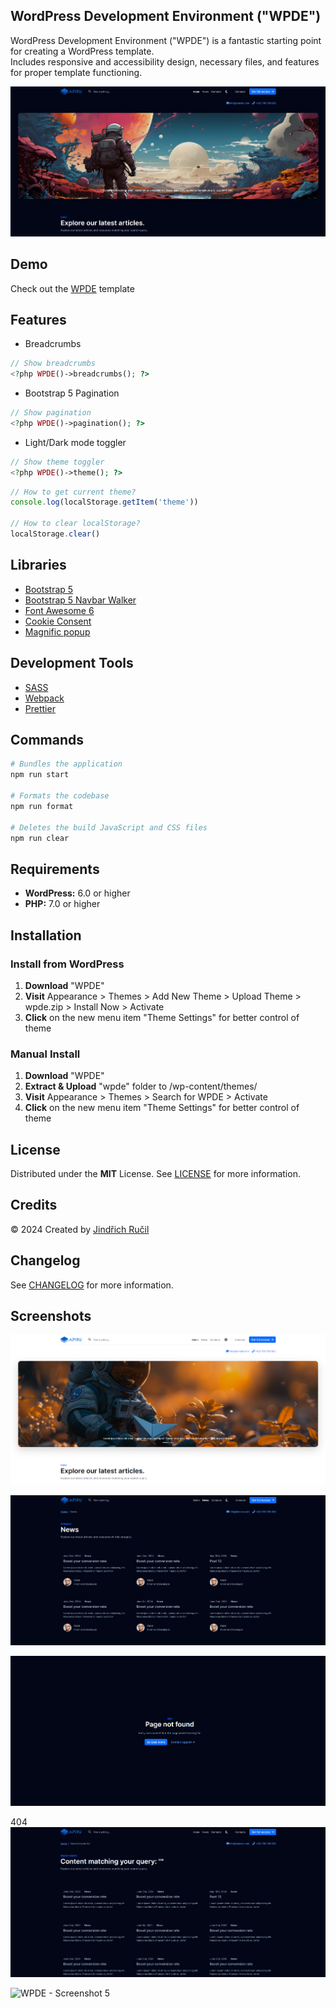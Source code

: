 ## WordPress Development Environment ("WPDE")

WordPress Development Environment ("WPDE") is a fantastic starting point for creating a WordPress template.  
Includes responsive and accessibility design, necessary files, and features for proper template functioning.

![WPDE - Cover](/.github/cover.png)

## Demo

Check out the [WPDE](https://wpde.jindrichrucil.com/) template

## Features
-   Breadcrumbs 
```php 
// Show breadcrumbs
<?php WPDE()->breadcrumbs(); ?>
```
-   Bootstrap 5 Pagination
```php 
// Show pagination
<?php WPDE()->pagination(); ?>
```
-   Light/Dark mode toggler
```php 
// Show theme toggler
<?php WPDE()->theme(); ?>
```

```javascript 
// How to get current theme?
console.log(localStorage.getItem('theme')) 

// How to clear localStorage?
localStorage.clear()
```

## Libraries

-   [Bootstrap 5](https://getbootstrap.com/)
-   [Bootstrap 5 Navbar Walker](https://github.com/AlexWebLab/bootstrap-5-wordpress-navbar-walker)
-   [Font Awesome 6](https://fontawesome.com/)
-   [Cookie Consent](https://github.com/orestbida/cookieconsent)
-   [Magnific popup](https://dimsemenov.com/plugins/magnific-popup/)

## Development Tools

-   [SASS](https://sass-lang.com/)
-   [Webpack](https://webpack.js.org/)
-   [Prettier](https://prettier.io/)

## Commands

```sh
# Bundles the application
npm run start

# Formats the codebase
npm run format

# Deletes the build JavaScript and CSS files
npm run clear
```

## Requirements

-   **WordPress:** 6.0 or higher
-   **PHP:** 7.0 or higher

## Installation

### Install from WordPress

1. **Download** "WPDE"
2. **Visit** Appearance > Themes > Add New Theme > Upload Theme > wpde.zip > Install Now > Activate
3. **Click** on the new menu item "Theme Settings" for better control of theme

### Manual Install

1. **Download** "WPDE"
2. **Extract & Upload** "wpde" folder to /wp-content/themes/
3. **Visit** Appearance > Themes > Search for WPDE > Activate
4. **Click** on the new menu item "Theme Settings" for better control of theme

## License

Distributed under the **MIT** License. See [LICENSE](https://github.com/rucilos/wpde/blob/master/LICENSE) for more information.

## Credits

© 2024 Created by [Jindřich Ručil](https://jindrichrucil.com)

## Changelog

See [CHANGELOG](https://github.com/rucilos/wpde/blob/master/changelog.md) for more information.

## Screenshots

![WPDE - Screenshot 1](/.github/screen-1.png)

![WPDE - Screenshot 2](/.github/screen-2.png)

![WPDE - Screenshot 3](/.github/screen-3.png)

404
![WPDE - Screenshot 4](/.github/screen-4.png)


![WPDE - Screenshot 5](/.github/screen-5.png)
